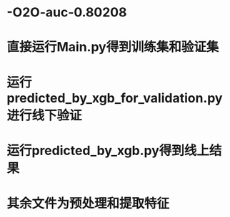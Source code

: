 # -O2O-auc-0.80208
# 直接运行Main.py得到训练集和验证集
# 运行predicted_by_xgb_for_validation.py进行线下验证
# 运行predicted_by_xgb.py得到线上结果
# 其余文件为预处理和提取特征
